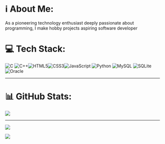 
# ℹ️ About Me:
As a pioneering technology enthusiast deeply passionate about programming, I make hobby projects aspiring software developer

# 💻 Tech Stack:

![C](https://img.shields.io/badge/c-%2300599C.svg?style=for-the-badge&logo=c&logoColor=white)
![C++](https://img.shields.io/badge/c++-%2300599C.svg?style=for-the-badge&logo=c%2B%2B&logoColor=white)![HTML5](https://img.shields.io/badge/html5-%23E34F26.svg?style=for-the-badge&logo=html5&logoColor=white)![CSS3](https://img.shields.io/badge/css3-%231572B6.svg?style=for-the-badge&logo=css3&logoColor=white)![JavaScript](https://img.shields.io/badge/javascript-%23323330.svg?style=for-the-badge&logo=javascript&logoColor=%23F7DF1E)
![Python](https://img.shields.io/badge/python-3670A0?style=for-the-badge&logo=python&logoColor=ffdd54)
![MySQL](https://img.shields.io/badge/mysql-4479A1.svg?style=for-the-badge&logo=mysql&logoColor=white)
![SQLite](https://img.shields.io/badge/sqlite-%2307405e.svg?style=for-the-badge&logo=sqlite&logoColor=white)
![Oracle](https://img.shields.io/badge/Oracle-F80000?style=for-the-badge&logo=oracle&logoColor=white)

---
# 📊 GitHub Stats:
![](https://github-readme-streak-stats.herokuapp.com/?user=daemonexe&theme=dark&hide_border=false)<br/>

---
[![](https://visitcount.itsvg.in/api?id=daemonexe&icon=0&color=0)](https://visitcount.itsvg.in)

<!-- Proudly created with GPRM ( https://gprm.itsvg.in ) -->
[![](https://visitcount.itsvg.in/api?id=daemonexe&icon=2&color=12)](https://visitcount.itsvg.in)
